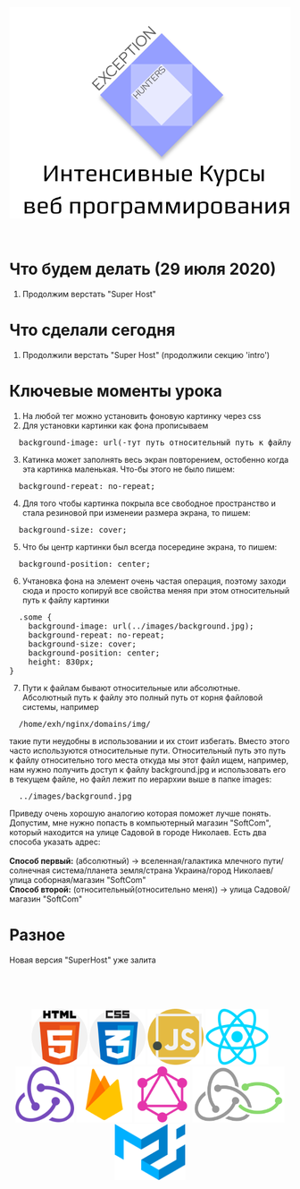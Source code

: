 <p align="center">
  <img src="logos/eh-logo.svg" alt="Exception Hunters logo"/>
</p>
<br />

# Что будем делать (29 июля 2020)
1) Продолжим верстать "Super Host"

# Что сделали сегодня
1) Продолжили верстать "Super Host" (продолжили секцию 'intro')

# Ключевые моменты урока
1) На любой тег можно установить фоновую картинку через  css
2) Для установки картинки как фона прописываем 
<pre>
  background-image: url(-тут путь относительный путь к файлу картинки-);
</pre>
3) Катинка может заполнять весь экран повторением, остобенно когда эта картинка маленькая. Что-бы этого не было пишем:
<pre>
  background-repeat: no-repeat;
</pre>
4) Для того чтобы картинка покрыла все свободное пространство и стала резиновой при изменеии размера экрана, то пишем:
<pre>
  background-size: cover;
</pre>
5) Что бы центр картинки был всегда посередине экрана, то пишем:
<pre>
  background-position: center;
</pre>
6) Учтановка фона на элемент очень частая операция, поэтому заходи сюда и просто копируй все свойства меняя при этом относительный путь к файлу картинки
<pre>
  .some {
    background-image: url(../images/background.jpg);
    background-repeat: no-repeat;
    background-size: cover;
    background-position: center;
    height: 830px;
}
</pre>
7) Пути к файлам бывают относительные или абсолютные. Абсолютный путь к файлу это полный путь от корня файловой системы, например
<pre>
  /home/exh/nginx/domains/img/
</pre>
такие пути неудобны в использовании и их стоит избегать. Вместо этого часто используются относительные пути. Относительный путь это путь к файлу относительно того места откуда мы этот файл ищем, например, нам нужно получить доступ к файлу background.jpg и использовать его в текущем файле, но файл лежит по иерархии выше в папке images:
<pre>
  ../images/background.jpg
</pre>
Приведу очень хорошую аналогию которая поможет лучше понять. Допустим, мне нужно попасть в компьютерный магазин "SoftCom", который находится на улице Садовой в городе Николаев. Есть два способа указать адрес:<br/>
<br/>
<strong>Способ первый:</strong> (абсолютный) -> вселенная/галактика млечного пути/солнечная система/планета земля/страна Украина/город Николаев/улица соборная/магазин "SoftCom"<br/>
<strong>Способ второй:</strong> (относительный(относительно меня)) -> улица Садовой/магазин "SoftCom"

# Разное
Новая версия "SuperHost"  уже залита

<br />
<br />
<br />
<p align="center">
  <img with="100" height="100" src="logos/html-5.svg" alt="html-logo"/>
  <img with="100" height="100" src="logos/css.svg" alt="css-logo"/>
  <img with="100" height="100" src="logos/javascript.svg" alt="js-logo"/>
  <img with="100" height="100" src="logos/react.svg" alt="react-logo"/>
  <img with="100" height="100" src="logos/redux.svg" alt="redux-logo"/>
  <img with="100" height="100" src="logos/firebase.svg" alt="firebase"/>
  <img with="100" height="100" src="logos/graphql.svg" alt="graphql"/>
  <img with="100" height="100" src="logos/redux-saga.svg" alt="redux-saga-logo"/>
  <img with="100" height="100" src="logos/material-ui-1.svg" alt="material-ui-logo"/>
</p>
